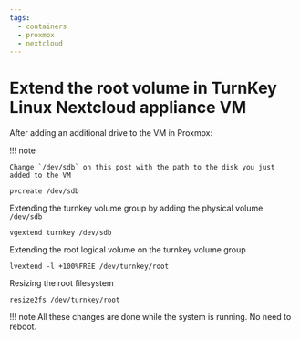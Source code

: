 ```yaml
---
tags:
  - containers
  - proxmox
  - nextcloud
---
```


# Extend the root volume in TurnKey Linux Nextcloud appliance VM

After adding an additional drive to the VM in Proxmox:

!!! note

    Change `/dev/sdb` on this post with the path to the disk you just added to the VM

```
pvcreate /dev/sdb
```

Extending the turnkey volume group by adding the physical volume `/dev/sdb`

```
vgextend turnkey /dev/sdb
```

Extending the root logical volume on the turnkey volume group

```
lvextend -l +100%FREE /dev/turnkey/root
```

Resizing the root filesystem

```
resize2fs /dev/turnkey/root
```

!!! note
	All these changes are done while the system is running. No need to reboot.